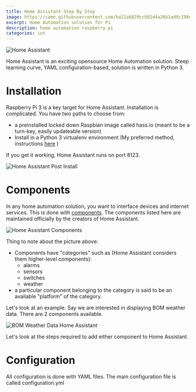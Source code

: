 ```yaml
---
title: Home Assistant Step By Step
image: https://camo.githubusercontent.com/ba21a6029ccb81d4a26b1ad9c198e61d01a07e7a/68747470733a2f2f7261772e6769746875622e636f6d2f686f6d652d617373697374616e742f686f6d652d617373697374616e742f6465762f646f63732f73637265656e73686f742d636f6d706f6e656e74732e706e67
excerpt: Home Automation solution for Pi
description: home automation raspberry pi
categories: iot
---
```

![Home Assistant](https://camo.githubusercontent.com/99578d7bca06d9c2973c2564e06f1ca444a4cce1/68747470733a2f2f7261772e6769746875622e636f6d2f686f6d652d617373697374616e742f686f6d652d617373697374616e742f6d61737465722f646f63732f73637265656e73686f74732e706e67)

Home Assistant is an exciting opensource Home Automation solution. Steep learning curve, YAML configuration-based, solution is written in
Python 3.

# Installation
Raspberry Pi 3 is a key target for Home Assistant. Installation is complicated. You have two paths to choose from:

- a preinstalled locked down Raspbian image called hass.io (meant to be a turn-key, easily updateable version)
- Install in a Python 3 virtualenv environment (My preferred method, instructions [here](https://homeassistant.io/docs/installation/raspberry-pi/) )

If you get it working, Home Assistant runs on port 8123.

![Home Assistant Post Install](https://github.com/raspberrypisig/raspberrypisig.github.io/raw/master/assets/images/homeassistant-postinstall.jpg)

# Components
In any home automation solution, you want to interface devices and internet services. This is done with [components](https://home-assistant.io/components/#all). The components listed here are maintained officially by the creators of Home Assistant.

![Home Assistant Components](https://raw.githubusercontent.com/raspberrypisig/raspberrypisig.github.io/master/assets/images/homeassistant-components.jpg)

Thing to note about the picture above:
- Components have "categories" such as (Home Assistant considers them higher-level components):
  * alarms
  * sensors
  * switches
  * weather
- a particular component belonging to the category is said to be an available "platform" of the category.

Let's look at an example. Say we are interested in displaying BOM weather data. There are 2 components available.

![BOM Weather Data Home Assistant](https://raw.githubusercontent.com/raspberrypisig/raspberrypisig.github.io/master/assets/images/homeassistant-bom.jpg)

Let's look at the steps required to add either component to Home Assistant.






# Configuration
All configuration is done with YAML files. The main configuration file is called configuration.yml


